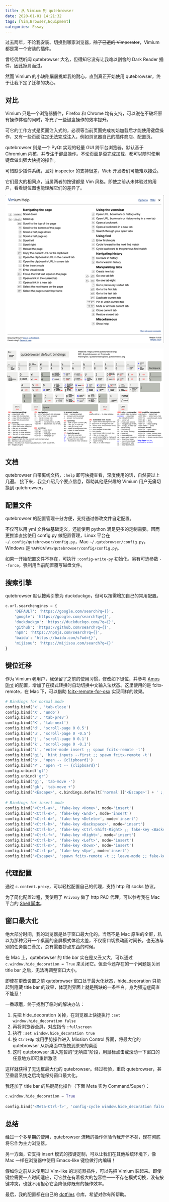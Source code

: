 ```yaml
---
title: 从 Vimium 到 qutebrowser
date: 2020-01-01 14:21:32
tags: [Vim,Browser,Equipment]
categories: Essay
---
```


过去两年，不论我安装、切换到哪家浏览器，~~除了已逝的 Vimperator~~，Vimium 都是第一个安装的插件。

曾经偶然听闻 qutebrowser 大名，但得知它没有让我难以割舍的 Dark Reader 插件，因此擦肩而过。

然而 Vimium 的小缺陷屡屡挑衅我的耐心，直到真正开始使用 qutebrowser，终于让我下定了迁移的决心。

<!--more-->

## 对比

Vimium 只是一个浏览器插件，Firefox 和 Chrome 均有支持，可以说在不破坏原有操作体验的同时，补充了一些键盘操作的效率提升。

可它的工作方式是页面注入式的，必须等当前页面完成初始加载后才能使用键盘操作，又有一些页面注定无法完成注入，例如浏览器自己的插件商店、配置页。

qutebrowser 则是一个 PyQt 实现的轻量 GUI 跨平台浏览器，默认基于 Chromium 内核，并专注于键盘操作。不论页面是否完成加载，都可以随时使用键盘做出强大快捷的操作。

可惜缺少插件系统，且对 inspector 的支持很差，Web 开发者们可能难以接受。

它们最大的相同点，当属两者的按键都是 Vim 风格。即使之前从未体验过的用户，看看键位图也能理解它们的差异了。

![vimium cheatsheet](/image/from-vimium-to-qutebrowser/vimium-cheatsheet.png)

![qutebrowser cheatsheet](/image/from-vimium-to-qutebrowser/qutebrowser-cheatsheet.png)

## 文档

qutebrowser 自带离线文档，`:help` 即可快捷查看，深度使用的话，自然要过上几遍。
接下来，我会介绍几个要点信息，帮助其他感兴趣的 Vimium 用户无痛切换到 qutebrowser。

## 配置文件

qutebrowser 的配置管理十分方便，支持通过修改文件自定配置。

不仅可以用 yml 文件做基础定义，还能使用 python 满足更多的定制需要。因而更推崇直接使用 config.py 做配置管理，Linux 平台在 `~/.config/qutebrowser/config.py`，Mac `~/.qutebrowser/config.py`， Windows 是 `%APPDATA%/qutebrowser/config/config.py`。

如果一开始配置文件不存在，可执行 `:config-write-py` 初始化。另有可选参数 `--force`，强制用当前配置覆写磁盘文件。

## 搜索引擎

qutebrowser 默认搜索引擎为 duckduckgo，但可以按需增加自己的常用配置。

```py
c.url.searchengines = {
    'DEFAULT': 'https://google.com/search?q={}',
    'google': 'https://google.com/search?q={}',
    'duckduckgo': 'https://duckduckgo.com/?q={}',
    'github': 'https://github.com/search?q={}',
    'npm': 'https://npmjs.com/search?q={}',
    'baidu': 'https://baidu.com/s?wd={}',
    'mijisou': 'https://mijisou.com/search?q={}'
}
```

## 键位迁移

作为 Vimium 老用户，我保留了之前的使用习惯，修改如下键位，并参考 [Amos Bird](https://github.com/amosbird/serverconfig) 的配置，增加了在模式转换时自动切换中文输入法状态。这里使用的是 fcitx-remote，在 Mac 下，可以借助 [fcitx-remote-for-osx](https://github.com/xcodebuild/fcitx-remote-for-osx) 实现同样的效果。

```py
# Bindings for normal mode
config.bind('x', 'tab-close')
config.bind('X', 'undo')
config.bind('J', 'tab-prev')
config.bind('K', 'tab-next')
config.bind('d', 'scroll-page 0 0.5')
config.bind('u', 'scroll-page 0 -0.5')
config.bind('j', 'scroll-page 0 0.1')
config.bind('k', 'scroll-page 0 -0.1')
config.bind('i', 'enter-mode insert ;; spawn fcitx-remote -t')
config.bind('gi', 'hint inputs --first ;; spawn fcitx-remote -t')
config.bind('p', 'open -- {clipboard}')
config.bind('P', 'open -t -- {clipboard}')
config.unbind('gl')
config.unbind('gr')
config.bind('gj', 'tab-move -')
config.bind('gk', 'tab-move +')
config.bind('<Escape>', c.bindings.default['normal']['<Escape>'] + ' ;; fake-key <Escape> ;; clear-messages ;; jseval --quiet document.getSelection().empty()')

# Bindings for insert mode
config.bind('<Ctrl-a>', 'fake-key <Home>', mode='insert')
config.bind('<Ctrl-e>', 'fake-key <End>', mode='insert')
config.bind('<Ctrl-d>', 'fake-key <Delete>', mode='insert')
config.bind('<Ctrl-h>', 'fake-key <Backspace>', mode='insert')
config.bind('<Ctrl-k>', 'fake-key <Ctrl-Shift-Right> ;; fake-key <Backspace>', mode='insert')
config.bind('<Ctrl-f>', 'fake-key <Right>', mode='insert')
config.bind('<Ctrl-b>', 'fake-key <Left>', mode='insert')
config.bind('<Ctrl-n>', 'fake-key <Down>', mode='insert')
config.bind('<Ctrl-p>', 'fake-key <Up>', mode='insert')
config.bind('<Escape>', 'spawn fcitx-remote -t ;; leave-mode ;; fake-key <Escape>', mode='insert')
```

## 代理配置

通过 `c.content.proxy`，可以轻松配置自己的代理，支持 http 和 socks 协议。

为了简化配置过程，我使用了 `Privoxy` 做了 http PAC 代理，可以参考我在 Mac 平台的 [Shell 脚本](https://github.com/Claude-Ray/dotfiles/blob/master/macos/privoxy.sh)。

## 窗口最大化

绝大部分时间，我的浏览器是处于窗口最大化的。当然不是 Mac 原生的全屏，私以为那种另开一个桌面的全屏模式体验太差，不仅窗口切换动画时间长，也无法与别的任务窗口叠加，总有需要抄点东西的时候。

在 Mac 上，qutebrowser 的 title bar 实在是又丑又大，可以通过 `c.window.hide_decoration = True` 来关闭它。但至今还存在的一个问题是关闭 title bar 之后，无法再调整窗口大小。

即使在更改设置之前 qutebrowser 窗口处于最大化状态，hide_decoration 只能起到隐藏 title bar 的效果，体现到界面上就是残缺的一条空白。身为强迫症简直不能忍！

一番琢磨，终于找到了临时的解决办法：

1. 先把 hide_decoration 关掉，在浏览器上快捷执行 `:set window.hide_decoration false`
2. 再将浏览器全屏，对应指令 `:fullscreen`
3. 执行 `:set window.hide_decoration true`
4. 按 `Ctrl+Up` 或用手势操作进入 Mission Control 界面，将最大化的 qutebrowser 从新桌面中拖拽到原来的桌面
5. 这时 qutebrowser 进入短暂的“无响应”阶段，用鼠标点击或滚动一下窗口的任意地方即可重新激活

这样就获得了无边框最大化的 qutebrowser。经过检验，重启 qutebrowser，甚至重启系统之后均能保持窗口最大化。

我还加了 title bar 的热键简化操作（下面 Meta 实为 Command/Super）：

```py
c.window.hide_decoration = True

config.bind('<Meta-Ctrl-f>', 'config-cycle window.hide_decoration false true')
```

## 总结

经过一个多星期的使用，qutebrowser 流畅的操作体验令我开怀不矣，现在彻底将它作为主力浏览器。

另一方面，它支持 insert 模式的按键定制，可以让我们在其他系统环境下，像 Mac 一样在浏览器中使用 Emacs-like 键位做行内编辑！

假如你之前从未使用过 Vim-like 的浏览器插件，可以先把 Vimium 装起来。即使键位需要一点时间适应，可它胜在有着极大的包容性——不存在模式切换，没有按键冲突，也就不用担心它会降低你既有的操作效率。

最后，我的配置都在自己的 [dotfiles](https://github.com/Claude-Ray/dotfiles) 仓库，希望对你有所帮助。
